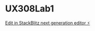# UX308Lab1

[Edit in StackBlitz next generation editor ⚡️](https://stackblitz.com/~/github.com/coortoise/UX308Lab1)